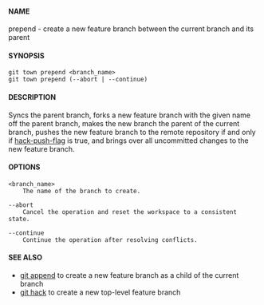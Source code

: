 #### NAME

prepend - create a new feature branch between the current branch and its parent

#### SYNOPSIS

```
git town prepend <branch_name>
git town prepend (--abort | --continue)
```

#### DESCRIPTION

Syncs the parent branch,
forks a new feature branch with the given name off the parent branch,
makes the new branch the parent of the current branch,
pushes the new feature branch to the remote repository
if and only if [hack-push-flag](./hack-push-flag.md) is true,
and brings over all uncommitted changes to the new feature branch.

#### OPTIONS

```
<branch_name>
    The name of the branch to create.

--abort
    Cancel the operation and reset the workspace to a consistent state.

--continue
    Continue the operation after resolving conflicts.
```

#### SEE ALSO

* [git append](append.md) to create a new feature branch as a child of the current branch
* [git hack](hack.md) to create a new top-level feature branch
